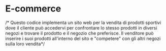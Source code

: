 ﻿# E-commerce
/* Questo codice implementa un sito web per la vendita di prodotti sportivi
dove il cliente può accedervi per confrontare lo stesso prodotti in diversi 
negozi e trovare il prodotto e il negozio che preferisce. Il venditore può 
inserire i suoi prodotti all'interno del sito e "competere" con gli altri 
negozi sulla loro vendita*/
